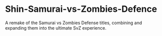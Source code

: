 # Shin-Samurai-vs-Zombies-Defence
 A remake of the Samurai vs Zombies Defense titles, combining and expanding them into the ultimate SvZ experience.
